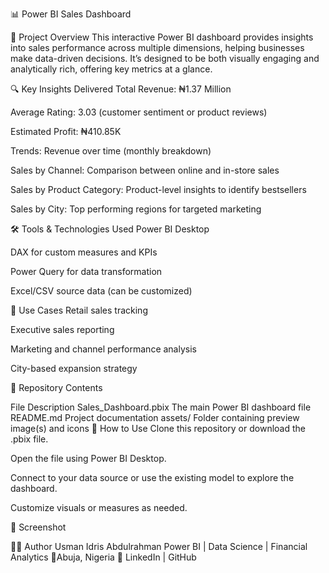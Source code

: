 📊 Power BI Sales Dashboard

📁 Project Overview
This interactive Power BI dashboard provides insights into sales performance across multiple dimensions, helping businesses make data-driven decisions. It’s designed to be both visually engaging and analytically rich, offering key metrics at a glance.

🔍 Key Insights Delivered
Total Revenue: ₦1.37 Million

Average Rating: 3.03 (customer sentiment or product reviews)

Estimated Profit: ₦410.85K

Trends: Revenue over time (monthly breakdown)

Sales by Channel: Comparison between online and in-store sales

Sales by Product Category: Product-level insights to identify bestsellers

Sales by City: Top performing regions for targeted marketing

🛠️ Tools & Technologies Used
Power BI Desktop

DAX for custom measures and KPIs

Power Query for data transformation

Excel/CSV source data (can be customized)

🎯 Use Cases
Retail sales tracking

Executive sales reporting

Marketing and channel performance analysis

City-based expansion strategy

📂 Repository Contents

File	Description
Sales_Dashboard.pbix	The main Power BI dashboard file
README.md	Project documentation
assets/	Folder containing preview image(s) and icons
🚀 How to Use
Clone this repository or download the .pbix file.

Open the file using Power BI Desktop.

Connect to your data source or use the existing model to explore the dashboard.

Customize visuals or measures as needed.

📌 Screenshot

👨‍💻 Author
Usman Idris Abdulrahman
Power BI | Data Science | Financial Analytics
📍Abuja, Nigeria
🔗 LinkedIn | GitHub
